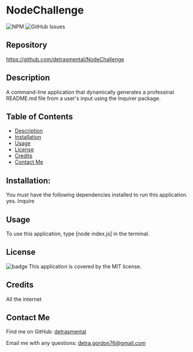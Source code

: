 
  
# NodeChallenge
![NPM](https://img.shields.io/npm/l/m)
![GitHub Issues](https://img.shields.io/github/issues-raw/detrasmental/NodeChallenge)

## Repository
https://github.com/detrasmental/NodeChallenge

## Description
A command-line application that dynamically generates a professinal README.md file from a user's input using the Inquirer package.
## Table of Contents
- [Description](#Description)
- [Installation](#Installation)
- [Usage](#Usage)
- [License](#License)
- [Credits](#Credits)
- [Contact Me](#Questions)

## Installation:
You must have the following dependencies installed to run this application.
yes. Inquire

## Usage
To use this application, type [node index.js] in the terminal.

## License
![badge](https://img.shields.io/badge/license-MIT)
This application is covered by the MIT license. 

## Credits
All the internet

## Contact Me
Find me on GitHub: [detrasmental](https://github.com/detrasmental)

Email me with any questions: detra.gordon76@gmail.com
